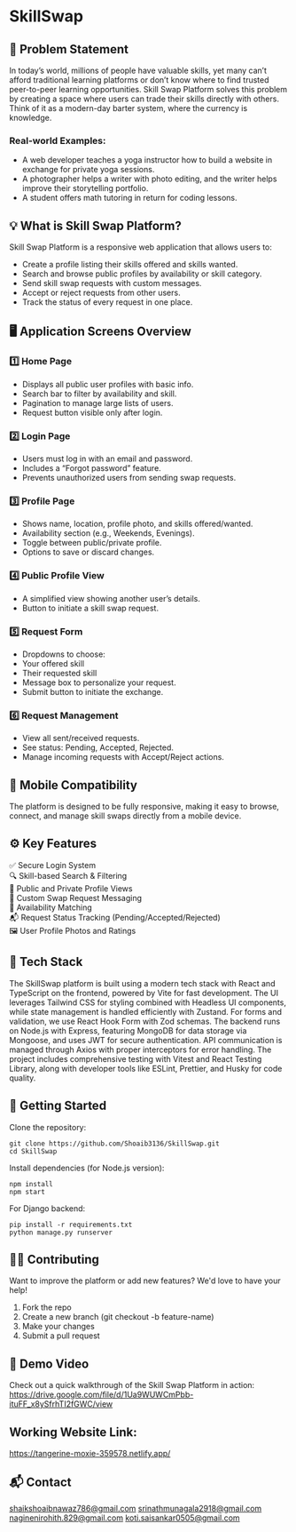 # SkillSwap

## 🧩 Problem Statement
In today’s world, millions of people have valuable skills, yet many can’t afford traditional learning platforms or don’t know where to find trusted peer-to-peer learning opportunities.
Skill Swap Platform solves this problem by creating a space where users can trade their skills directly with others. Think of it as a modern-day barter system, where the currency is knowledge.

### Real-world Examples:
  + A web developer teaches a yoga instructor how to build a website in exchange for private yoga sessions.
  + A photographer helps a writer with photo editing, and the writer helps improve their storytelling portfolio.
  + A student offers math tutoring in return for coding lessons.

## 💡 What is Skill Swap Platform?
Skill Swap Platform is a responsive web application that allows users to:

  + Create a profile listing their skills offered and skills wanted.
  + Search and browse public profiles by availability or skill category.
  + Send skill swap requests with custom messages.
  + Accept or reject requests from other users.
  + Track the status of every request in one place.

## 🖥️ Application Screens Overview
### 1️⃣ Home Page
  + Displays all public user profiles with basic info.
  + Search bar to filter by availability and skill.
  + Pagination to manage large lists of users.
  + Request button visible only after login.

### 2️⃣ Login Page
  + Users must log in with an email and password.
  + Includes a “Forgot password” feature.
  + Prevents unauthorized users from sending swap requests.

### 3️⃣ Profile Page
  + Shows name, location, profile photo, and skills offered/wanted.
  + Availability section (e.g., Weekends, Evenings).
  + Toggle between public/private profile.
  + Options to save or discard changes.

### 4️⃣ Public Profile View
  + A simplified view showing another user’s details.
  + Button to initiate a skill swap request.

### 5️⃣ Request Form
  + Dropdowns to choose:
  + Your offered skill
  + Their requested skill
  + Message box to personalize your request.
  + Submit button to initiate the exchange.

### 6️⃣ Request Management
  + View all sent/received requests.
  + See status: Pending, Accepted, Rejected.
  + Manage incoming requests with Accept/Reject actions.

## 📱 Mobile Compatibility
The platform is designed to be fully responsive, making it easy to browse, connect, and manage skill swaps directly from a mobile device.

## ⚙️ Key Features
✅ Secure Login System  
🔍 Skill-based Search & Filtering  
👥 Public and Private Profile Views  
📨 Custom Swap Request Messaging  
📅 Availability Matching  
📬 Request Status Tracking (Pending/Accepted/Rejected)  
🖼️ User Profile Photos and Ratings  

## 🤖 Tech Stack
The SkillSwap platform is built using a modern tech stack with React and TypeScript on the frontend, powered by Vite for fast development. The UI leverages Tailwind CSS for styling combined with Headless UI components, while state management is handled efficiently with Zustand. For forms and validation, we use React Hook Form with Zod schemas. The backend runs on Node.js with Express, featuring MongoDB for data storage via Mongoose, and uses JWT for secure authentication. API communication is managed through Axios with proper interceptors for error handling. The project includes comprehensive testing with Vitest and React Testing Library, along with developer tools like ESLint, Prettier, and Husky for code quality.


## 🚀 Getting Started
Clone the repository:
```
git clone https://github.com/Shoaib3136/SkillSwap.git
cd SkillSwap
```

Install dependencies (for Node.js version):
```
npm install
npm start
```

For Django backend:
```
pip install -r requirements.txt
python manage.py runserver
```

## 🧑‍💻 Contributing
Want to improve the platform or add new features? We'd love to have your help!

  1. Fork the repo
  2. Create a new branch (git checkout -b feature-name)
  3. Make your changes
  4. Submit a pull request


## 🎥 Demo Video
Check out a quick walkthrough of the Skill Swap Platform in action:
https://drive.google.com/file/d/1Ua9WUWCmPbb-ituFF_x8ySfrhTI2fGWC/view

## Working Website Link: 
https://tangerine-moxie-359578.netlify.app/

## 📬 Contact
shaikshoaibnawaz786@gmail.com
srinathmunagala2918@gmail.com
naginenirohith.829@gmail.com
koti.saisankar0505@gmail.com
